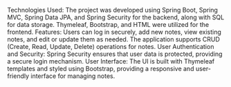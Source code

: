 Technologies Used: The project was developed using Spring Boot, Spring MVC, Spring Data JPA, and Spring Security for the backend, along with SQL for data storage. Thymeleaf, Bootstrap, and HTML were utilized for the frontend.
Features: Users can log in securely, add new notes, view existing notes, and edit or update them as needed. The application supports CRUD (Create, Read, Update, Delete) operations for notes.
User Authentication and Security: Spring Security ensures that user data is protected, providing a secure login mechanism.
User Interface: The UI is built with Thymeleaf templates and styled using Bootstrap, providing a responsive and user-friendly interface for managing notes.
